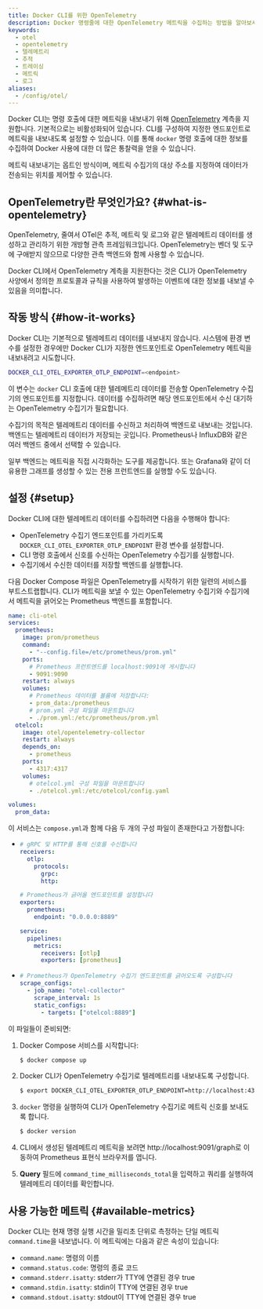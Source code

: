 ```yaml
---
title: Docker CLI를 위한 OpenTelemetry
description: Docker 명령줄에 대한 OpenTelemetry 메트릭을 수집하는 방법을 알아보세요
keywords:
  - otel
  - opentelemetry
  - 텔레메트리
  - 추적
  - 트레이싱
  - 메트릭
  - 로그
aliases:
  - /config/otel/
---
```


Docker CLI는 명령 호출에 대한 메트릭을 내보내기 위해 [OpenTelemetry](https://opentelemetry.io/docs/) 계측을 지원합니다.
기본적으로는 비활성화되어 있습니다. CLI를 구성하여 지정한 엔드포인트로 메트릭을 내보내도록 설정할 수 있습니다.
이를 통해 `docker` 명령 호출에 대한 정보를 수집하여 Docker 사용에 대한 더 많은 통찰력을 얻을 수 있습니다.

메트릭 내보내기는 옵트인 방식이며, 메트릭 수집기의 대상 주소를 지정하여 데이터가 전송되는 위치를 제어할 수 있습니다.

## OpenTelemetry란 무엇인가요? {#what-is-opentelemetry}

OpenTelemetry, 줄여서 OTel은 추적, 메트릭 및 로그와 같은 텔레메트리 데이터를 생성하고 관리하기 위한 개방형 관측 프레임워크입니다.
OpenTelemetry는 벤더 및 도구에 구애받지 않으므로 다양한 관측 백엔드와 함께 사용할 수 있습니다.

Docker CLI에서 OpenTelemetry 계측을 지원한다는 것은 CLI가 OpenTelemetry 사양에서 정의한 프로토콜과 규칙을 사용하여 발생하는 이벤트에 대한 정보를 내보낼 수 있음을 의미합니다.

## 작동 방식 {#how-it-works}

Docker CLI는 기본적으로 텔레메트리 데이터를 내보내지 않습니다. 시스템에 환경 변수를 설정한 경우에만 Docker CLI가 지정한 엔드포인트로 OpenTelemetry 메트릭을 내보내려고 시도합니다.

```bash
DOCKER_CLI_OTEL_EXPORTER_OTLP_ENDPOINT=<endpoint>
```

이 변수는 `docker` CLI 호출에 대한 텔레메트리 데이터를 전송할 OpenTelemetry 수집기의 엔드포인트를 지정합니다. 데이터를 수집하려면 해당 엔드포인트에서 수신 대기하는 OpenTelemetry 수집기가 필요합니다.

수집기의 목적은 텔레메트리 데이터를 수신하고 처리하여 백엔드로 내보내는 것입니다. 백엔드는 텔레메트리 데이터가 저장되는 곳입니다.
Prometheus나 InfluxDB와 같은 여러 백엔드 중에서 선택할 수 있습니다.

일부 백엔드는 메트릭을 직접 시각화하는 도구를 제공합니다.
또는 Grafana와 같이 더 유용한 그래프를 생성할 수 있는 전용 프런트엔드를 실행할 수도 있습니다.

## 설정 {#setup}

Docker CLI에 대한 텔레메트리 데이터를 수집하려면 다음을 수행해야 합니다:

- OpenTelemetry 수집기 엔드포인트를 가리키도록 `DOCKER_CLI_OTEL_EXPORTER_OTLP_ENDPOINT` 환경 변수를 설정합니다.
- CLI 명령 호출에서 신호를 수신하는 OpenTelemetry 수집기를 실행합니다.
- 수집기에서 수신한 데이터를 저장할 백엔드를 실행합니다.

다음 Docker Compose 파일은 OpenTelemetry를 시작하기 위한 일련의 서비스를 부트스트랩합니다.
CLI가 메트릭을 보낼 수 있는 OpenTelemetry 수집기와 수집기에서 메트릭을 긁어오는 Prometheus 백엔드를 포함합니다.

```yaml {collapse=true,title=compose.yml}
name: cli-otel
services:
  prometheus:
    image: prom/prometheus
    command:
      - "--config.file=/etc/prometheus/prom.yml"
    ports:
      # Prometheus 프런트엔드를 localhost:9091에 게시합니다
      - 9091:9090
    restart: always
    volumes:
      # Prometheus 데이터를 볼륨에 저장합니다:
      - prom_data:/prometheus
      # prom.yml 구성 파일을 마운트합니다
      - ./prom.yml:/etc/prometheus/prom.yml
  otelcol:
    image: otel/opentelemetry-collector
    restart: always
    depends_on:
      - prometheus
    ports:
      - 4317:4317
    volumes:
      # otelcol.yml 구성 파일을 마운트합니다
      - ./otelcol.yml:/etc/otelcol/config.yaml

volumes:
  prom_data:
```

이 서비스는 `compose.yml`과 함께 다음 두 개의 구성 파일이 존재한다고 가정합니다:

- ```yaml {collapse=true,title=otelcol.yml}
  # gRPC 및 HTTP를 통해 신호를 수신합니다
  receivers:
    otlp:
      protocols:
        grpc:
        http:

  # Prometheus가 긁어올 엔드포인트를 설정합니다
  exporters:
    prometheus:
      endpoint: "0.0.0.0:8889"

  service:
    pipelines:
      metrics:
        receivers: [otlp]
        exporters: [prometheus]
  ```

- ```yaml {collapse=true,title=prom.yml}
  # Prometheus가 OpenTelemetry 수집기 엔드포인트를 긁어오도록 구성합니다
  scrape_configs:
    - job_name: "otel-collector"
      scrape_interval: 1s
      static_configs:
        - targets: ["otelcol:8889"]
  ```

이 파일들이 준비되면:

1. Docker Compose 서비스를 시작합니다:

   ```bash
   $ docker compose up
   ```

2. Docker CLI가 OpenTelemetry 수집기로 텔레메트리를 내보내도록 구성합니다.

   ```bash
   $ export DOCKER_CLI_OTEL_EXPORTER_OTLP_ENDPOINT=http://localhost:4317
   ```

3. `docker` 명령을 실행하여 CLI가 OpenTelemetry 수집기로 메트릭 신호를 보내도록 합니다.

   ```bash
   $ docker version
   ```

4. CLI에서 생성된 텔레메트리 메트릭을 보려면 http://localhost:9091/graph로 이동하여 Prometheus 표현식 브라우저를 엽니다.

5. **Query** 필드에 `command_time_milliseconds_total`을 입력하고 쿼리를 실행하여 텔레메트리 데이터를 확인합니다.

## 사용 가능한 메트릭 {#available-metrics}

Docker CLI는 현재 명령 실행 시간을 밀리초 단위로 측정하는 단일 메트릭 `command.time`을 내보냅니다. 이 메트릭에는 다음과 같은 속성이 있습니다:

- `command.name`: 명령의 이름
- `command.status.code`: 명령의 종료 코드
- `command.stderr.isatty`: stderr가 TTY에 연결된 경우 true
- `command.stdin.isatty`: stdin이 TTY에 연결된 경우 true
- `command.stdout.isatty`: stdout이 TTY에 연결된 경우 true
